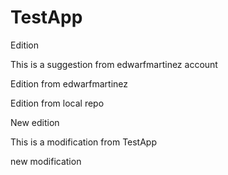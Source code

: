 # TestApp

Edition


This is a suggestion from edwarfmartinez account

Edition from edwarfmartinez

Edition from local repo 

New edition

This is a modification from TestApp

new modification

